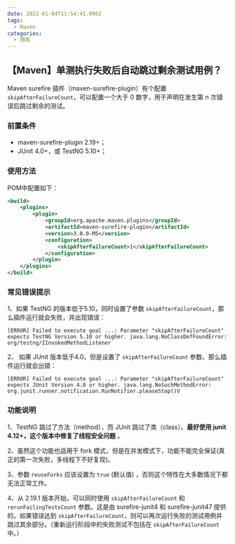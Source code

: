 ```yaml
---
date: 2022-01-04T11:54:41.096Z
tags:
  - Maven
categories:
  - 随笔
---
```

## 【Maven】单测执行失败后自动跳过剩余测试用例？

<!--more-->

Maven surefire 插件（maven-surefire-plugin）有个配置 `skipAfterFailureCount`，可以配置一个大于 0 数字，用于声明在发生第 n 次错误后跳过剩余的测试。

### 前置条件

* maven-surefire-plugin 2.19+；
* JUnit 4.0+，或 TestNG 5.10+；

### 使用方法

POM中配置如下：

```xml
<build>
    <plugins>
        <plugin>
            <groupId>org.apache.maven.plugins</groupId>
            <artifactId>maven-surefire-plugin</artifactId>
            <version>3.0.0-M5</version>
            <configuration>
                <skipAfterFailureCount>1</skipAfterFailureCount>
            </configuration>
        </plugin>
    </plugins>
</build>
```

### 常见错误提示

1、如果 TestNG 的版本低于5.10，同时设置了参数 `skipAfterFailureCount`，那么插件运行就会失败，并出现错误：

```shell
[ERROR] Failed to execute goal ...: Parameter "skipAfterFailureCount" expects TestNG Version 5.10 or higher. java.lang.NoClassDefFoundError: org/testng/IInvokedMethodListener
```

2、 如果 JUnit 版本低于4.0，但是设置了 `skipAfterFailureCount` 参数，那么插件运行就会出错：

```shell
[ERROR] Failed to execute goal ...: Parameter "skipAfterFailureCount" expects JUnit Version 4.0 or higher. java.lang.NoSuchMethodError: org.junit.runner.notification.RunNotifier.pleaseStop()V
```

### 功能说明

1、TestNG 跳过了方法（method），而 JUnit 跳过了类（class）。**最好使用 junit 4.12+，这个版本中修复了线程安全问题** 。

2、虽然这个功能也适用于 fork 模式，但是在并发模式下，功能不能完全保证(真正的第一次失败，多线程下不好复现)。

3、参数 `reuseForks` 应该设置为 `true` (默认值) ，否则这个特性在大多数情况下都无法正常工作。

4、从 2.19.1 版本开始，可以同时使用 `skipAfterFailureCount` 和 `rerunFailingTestsCount` 参数。这是由 surefire-junit4 和 surefire-junit47 提供的。如果错误达到  `skipAfterFailureCount`，则可以再次运行失败的测试用例并跳过其余部分。（重新运行阶段中的失败测试不包括在 `skipAfterFailureCount` 中。）